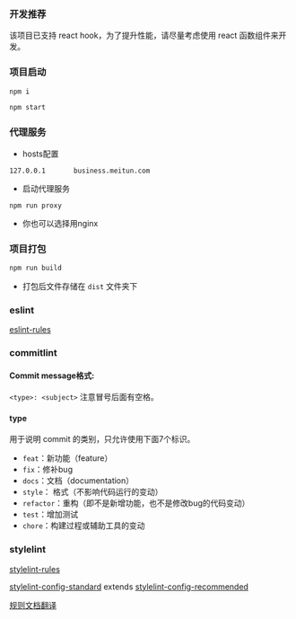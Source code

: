 ### 开发推荐
该项目已支持 react hook，为了提升性能，请尽量考虑使用 react 函数组件来开发。


### 项目启动
```bash
npm i
```

```bash
npm start
```

### 代理服务
- hosts配置
```
127.0.0.1		business.meitun.com
```
- 启动代理服务
```
npm run proxy
```
- 你也可以选择用nginx

### 项目打包
```bash
npm run build
```

* 打包后文件存储在 `dist` 文件夹下

### eslint

[eslint-rules](https://eslint.org/docs/rules/)


### commitlint

#### Commit message格式:
`<type>: <subject>`
注意冒号后面有空格。

#### type
用于说明 commit 的类别，只允许使用下面7个标识。

* `feat`：新功能（feature）
* `fix`：修补bug
* `docs`：文档（documentation）
* `style`： 格式（不影响代码运行的变动）
* `refactor`：重构（即不是新增功能，也不是修改bug的代码变动）
* `test`：增加测试
* `chore`：构建过程或辅助工具的变动


### stylelint

[stylelint-rules](https://stylelint.io/user-guide/rules/)

[stylelint-config-standard](https://github.com/stylelint/stylelint-config-standard/blob/9efccc5bb3e5faf57bf99b36b3bd7c8256b66a09/index.js) extends [stylelint-config-recommended](https://github.com/stylelint/stylelint-config-recommended/blob/master/index.js)

[规则文档翻译](https://github.com/monajs/mona-template-react/blob/master/docs/stylelint.config.md)
